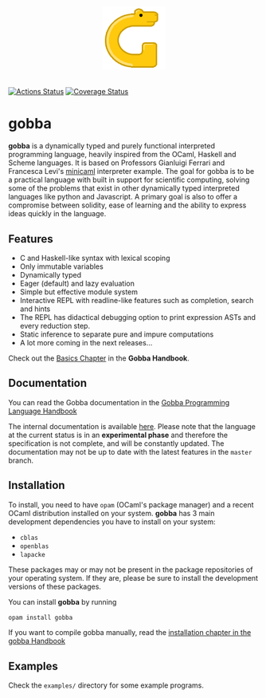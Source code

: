 
# <p align="center"><img alt="gobba" src="assets/gobba.png" width = 25% /></p>

[![Actions Status](https://github.com/0x0f0f0f/gobba/workflows/Build%20and%20test/badge.svg)](https://github.com/0x0f0f0f/gobba/actions)
[![Coverage Status](https://coveralls.io/repos/github/0x0f0f0f/gobba/badge.svg?branch=)](https://coveralls.io/github/0x0f0f0f/gobba?branch=)

# gobba

**gobba** is a dynamically typed and purely functional interpreted programming
language, heavily inspired from the OCaml, Haskell and Scheme languages. It is
based on Professors Gianluigi Ferrari and Francesca Levi's
[minicaml](http://pages.di.unipi.it/levi/codice-18/evalFunEnvFull.ml)
interpreter example. The goal for gobba is to be a practical language with built
in support for scientific computing, solving some of the problems that exist in
other dynamically typed interpreted languages like python and Javascript. A
primary goal is also to offer a compromise between solidity, ease of learning and
the ability to express ideas quickly in the language.

## Features
* C and Haskell-like syntax with lexical scoping
* Only immutable variables
* Dynamically typed
* Eager (default) and lazy evaluation
* Simple but effective module system
* Interactive REPL with readline-like features such as completion, search and hints
* The REPL has didactical debugging option to print expression ASTs and every reduction step.
* Static inference to separate pure and impure computations
* A lot more coming in the next releases...

Check out the [Basics Chapter](https://0x0f0f0f.github.io/gobba-book/basics) in the **Gobba Handbook**.

## Documentation

You can read the Gobba documentation in the [Gobba Programming Language Handbook](https://0x0f0f0f.github.io/gobba-book)

The internal documentation is available
[here](https://0x0f0f0f.github.io/gobba). Please note that the language at the
current status is in an **experimental phase** and therefore the specification is
not complete, and will be constantly updated. The documentation may not be up to
date with the latest features in the `master` branch.

## Installation
To install, you need to have `opam` (OCaml's package manager) and a recent OCaml
distribution installed on your system.
**gobba** has 3 main development dependencies you have to install on your system:

* `cblas`
* `openblas`
* `lapacke`

These packages may or may not be present in the package repositories of your operating system.
If they are, please be sure to install the development versions of these packages. 

You can install **gobba** by running
```bash
opam install gobba
```

If you want to compile gobba manually, read the [installation chapter in the gobba Handbook](https://0x0f0f0f.github.io/gobba-book/install.html)

## Examples
Check the `examples/` directory for some example programs.

